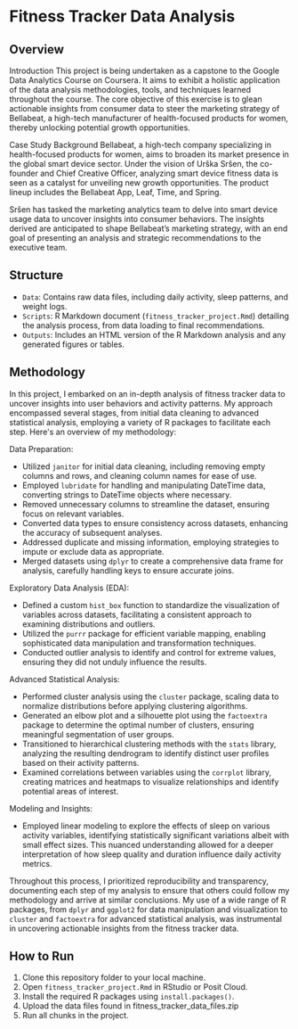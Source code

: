 # Fitness Tracker Data Analysis

## Overview
Introduction
This project is being undertaken as a capstone to the Google Data Analytics Course on Coursera. It aims to exhibit a holistic application of the data analysis methodologies, tools, and techniques learned throughout the course. The core objective of this exercise is to glean actionable insights from consumer data to steer the marketing strategy of Bellabeat, a high-tech manufacturer of health-focused products for women, thereby unlocking potential growth opportunities.

Case Study Background
Bellabeat, a high-tech company specializing in health-focused products for women, aims to broaden its market presence in the global smart device sector. Under the vision of Urška Sršen, the co-founder and Chief Creative Officer, analyzing smart device fitness data is seen as a catalyst for unveiling new growth opportunities. The product lineup includes the Bellabeat App, Leaf, Time, and Spring.

Sršen has tasked the marketing analytics team to delve into smart device usage data to uncover insights into consumer behaviors. The insights derived are anticipated to shape Bellabeat’s marketing strategy, with an end goal of presenting an analysis and strategic recommendations to the executive team.

## Structure
- `Data`: Contains raw data files, including daily activity, sleep patterns, and weight logs.
- `Scripts`: R Markdown document (`fitness_tracker_project.Rmd`) detailing the analysis process, from data loading to final recommendations.
- `Outputs`: Includes an HTML version of the R Markdown analysis and any generated figures or tables.

## Methodology
In this project, I embarked on an in-depth analysis of fitness tracker data to uncover insights into user behaviors and activity patterns. My approach encompassed several stages, from initial data cleaning to advanced statistical analysis, employing a variety of R packages to facilitate each step. Here's an overview of my methodology:

Data Preparation:
- Utilized `janitor` for initial data cleaning, including removing empty columns and rows, and cleaning column names for ease of use.
- Employed `lubridate` for handling and manipulating DateTime data, converting strings to DateTime objects where necessary.
- Removed unnecessary columns to streamline the dataset, ensuring focus on relevant variables.
- Converted data types to ensure consistency across datasets, enhancing the accuracy of subsequent analyses.
- Addressed duplicate and missing information, employing strategies to impute or exclude data as appropriate.
- Merged datasets using `dplyr` to create a comprehensive data frame for analysis, carefully handling keys to ensure accurate joins.

Exploratory Data Analysis (EDA):
- Defined a custom `hist_box` function to standardize the visualization of variables across datasets, facilitating a consistent approach to examining distributions and outliers.
- Utilized the `purrr` package for efficient variable mapping, enabling sophisticated data manipulation and transformation techniques.
- Conducted outlier analysis to identify and control for extreme values, ensuring they did not unduly influence the results.

Advanced Statistical Analysis:
- Performed cluster analysis using the `cluster` package, scaling data to normalize distributions before applying clustering algorithms.
- Generated an elbow plot and a silhouette plot using the `factoextra` package to determine the optimal number of clusters, ensuring meaningful segmentation of user groups.
- Transitioned to hierarchical clustering methods with the `stats` library, analyzing the resulting dendrogram to identify distinct user profiles based on their activity patterns.
- Examined correlations between variables using the `corrplot` library, creating matrices and heatmaps to visualize relationships and identify potential areas of interest.

Modeling and Insights:
- Employed linear modeling to explore the effects of sleep on various activity variables, identifying statistically significant variations albeit with small effect sizes. This nuanced understanding allowed for a deeper interpretation of how sleep quality and duration influence daily activity metrics.

Throughout this process, I prioritized reproducibility and transparency, documenting each step of my analysis to ensure that others could follow my methodology and arrive at similar conclusions. My use of a wide range of R packages, from `dplyr` and `ggplot2` for data manipulation and visualization to `cluster` and `factoextra` for advanced statistical analysis, was instrumental in uncovering actionable insights from the fitness tracker data.

## How to Run
1. Clone this repository folder to your local machine.
2. Open `fitness_tracker_project.Rmd` in RStudio or Posit Cloud.
3. Install the required R packages using `install.packages()`.
4. Upload the data files found in fitness_tracker_data_files.zip
5. Run all chunks in the project.

